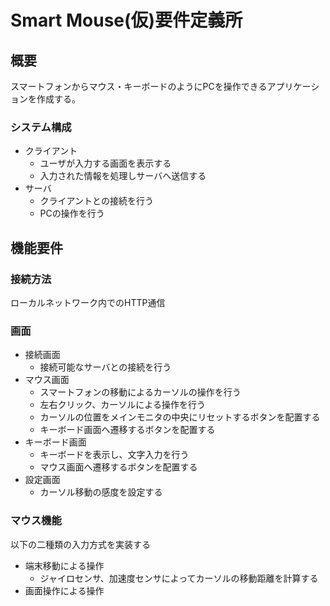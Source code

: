 # Smart Mouse(仮)要件定義所

## 概要
スマートフォンからマウス・キーボードのようにPCを操作できるアプリケーションを作成する。

### システム構成
- クライアント
    - ユーザが入力する画面を表示する
    - 入力された情報を処理しサーバへ送信する
- サーバ
    - クライアントとの接続を行う
    - PCの操作を行う

## 機能要件

### 接続方法
ローカルネットワーク内でのHTTP通信

### 画面
- 接続画面
    - 接続可能なサーバとの接続を行う
- マウス画面
    - スマートフォンの移動によるカーソルの操作を行う
    - 左右クリック、カーソルによる操作を行う
    - カーソルの位置をメインモニタの中央にリセットするボタンを配置する
    - キーボード画面へ遷移するボタンを配置する
- キーボード画面
    - キーボードを表示し、文字入力を行う
    - マウス画面へ遷移するボタンを配置する
- 設定画面
    - カーソル移動の感度を設定する

### マウス機能
以下の二種類の入力方式を実装する
- 端末移動による操作
    - ジャイロセンサ、加速度センサによってカーソルの移動距離を計算する
- 画面操作による操作
